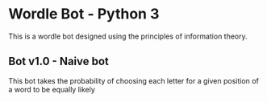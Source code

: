 # Wordle Bot - Python 3
This is a wordle bot designed using the principles of information theory.

## Bot v1.0 - Naive bot
This bot takes the probability of choosing each letter for a given position of a word to be equally likely